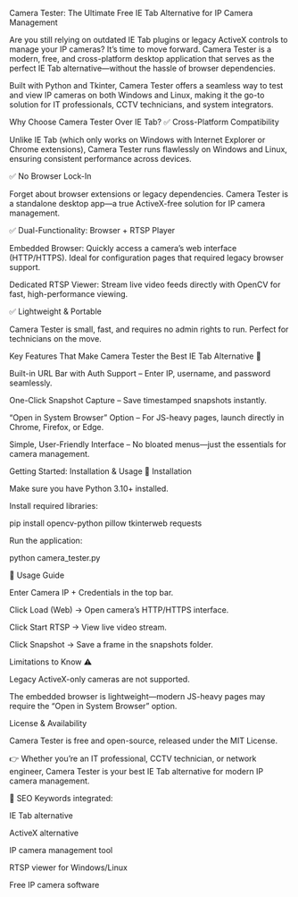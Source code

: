 Camera Tester: The Ultimate Free IE Tab Alternative for IP Camera Management

Are you still relying on outdated IE Tab plugins or legacy ActiveX controls to manage your IP cameras? It’s time to move forward. Camera Tester is a modern, free, and cross-platform desktop application that serves as the perfect IE Tab alternative—without the hassle of browser dependencies.

Built with Python and Tkinter, Camera Tester offers a seamless way to test and view IP cameras on both Windows and Linux, making it the go-to solution for IT professionals, CCTV technicians, and system integrators.

Why Choose Camera Tester Over IE Tab?
✅ Cross-Platform Compatibility

Unlike IE Tab (which only works on Windows with Internet Explorer or Chrome extensions), Camera Tester runs flawlessly on Windows and Linux, ensuring consistent performance across devices.

✅ No Browser Lock-In

Forget about browser extensions or legacy dependencies. Camera Tester is a standalone desktop app—a true ActiveX-free solution for IP camera management.

✅ Dual-Functionality: Browser + RTSP Player

Embedded Browser: Quickly access a camera’s web interface (HTTP/HTTPS). Ideal for configuration pages that required legacy browser support.

Dedicated RTSP Viewer: Stream live video feeds directly with OpenCV for fast, high-performance viewing.

✅ Lightweight & Portable

Camera Tester is small, fast, and requires no admin rights to run. Perfect for technicians on the move.

Key Features That Make Camera Tester the Best IE Tab Alternative 🚀

Built-in URL Bar with Auth Support – Enter IP, username, and password seamlessly.

One-Click Snapshot Capture – Save timestamped snapshots instantly.

“Open in System Browser” Option – For JS-heavy pages, launch directly in Chrome, Firefox, or Edge.

Simple, User-Friendly Interface – No bloated menus—just the essentials for camera management.

Getting Started: Installation & Usage
🔧 Installation

Make sure you have Python 3.10+ installed.

Install required libraries:

pip install opencv-python pillow tkinterweb requests


Run the application:

python camera_tester.py

📌 Usage Guide

Enter Camera IP + Credentials in the top bar.

Click Load (Web) → Open camera’s HTTP/HTTPS interface.

Click Start RTSP → View live video stream.

Click Snapshot → Save a frame in the snapshots folder.

Limitations to Know ⚠️

Legacy ActiveX-only cameras are not supported.

The embedded browser is lightweight—modern JS-heavy pages may require the “Open in System Browser” option.

License & Availability

Camera Tester is free and open-source, released under the MIT License.

👉 Whether you’re an IT professional, CCTV technician, or network engineer, Camera Tester is your best IE Tab alternative for modern IP camera management.

🔎 SEO Keywords integrated:

IE Tab alternative

ActiveX alternative

IP camera management tool

RTSP viewer for Windows/Linux

Free IP camera software
